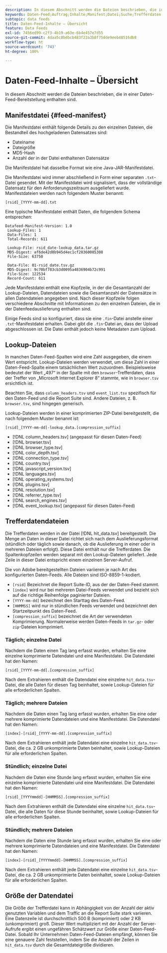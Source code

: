 ```yaml
---
description: In diesem Abschnitt werden die Dateien beschrieben, die in einer Daten-Feed-Bereitstellung enthalten sind.
keywords: Daten-Feed;Auftrag;Inhalte;Manifest;Datei;Suche;Trefferdaten;Bereitstellungsinhalte
subtopic: data feeds
title: Daten-Feed-Inhalte – Übersicht
feature: Data Feeds
exl-id: 7456ed99-c2f3-4b19-a63e-6b4e457e7d55
source-git-commit: 4daa5c8bdbcb483f23a3b8f75dde9eeb48516db8
workflow-type: ht
source-wordcount: '743'
ht-degree: 100%

---
```


# Daten-Feed-Inhalte – Übersicht

In diesem Abschnitt werden die Dateien beschrieben, die in einer Daten-Feed-Bereitstellung enthalten sind.

## Manifestdatei {#feed-manifest}

Die Manifestdatei enthält folgende Details zu den einzelnen Dateien, die Bestandteil des hochgeladenen Datensatzes sind:

* Dateiname
* Dateigröße
* MD5-Hash
* Anzahl der in der Datei enthaltenen Datensätze

Die Manifestdatei hat dasselbe Format wie eine Java-JAR-Manifestdatei.

Die Manifestdatei wird immer abschließend in Form einer separaten `.txt`-Datei gesendet. Mit der Manifestdatei wird signalisiert, dass der vollständige Datensatz für den Anforderungszeitraum ausgeliefert wurde. Manifestdateien werden nach folgendem Muster benannt:

```text
[rsid]_[YYYY-mm-dd].txt
```

Eine typische Manifestdatei enthält Daten, die folgendem Schema entsprechen:

```text
Datafeed-Manifest-Version: 1.0
 Lookup-Files: 1
 Data-Files: 1
 Total-Records: 611

 Lookup-File: rsid_date-lookup_data.tar.gz
 MD5-Digest: af6de42d8b945d4ec1cf28360085308
 File-Size: 63750

 Data-File: 01-rsid_date.tsv.gz
 MD5-Digest: 9c70bf783cb3d0095a4836904b72c991
 File-Size: 122534
 Record-Count: 611
```

Jede Manifestdatei enthält eine Kopfzeile, in der die Gesamtanzahl der Lookup-Dateien, Datendateien sowie die Gesamtanzahl der Datensätze in allen Datendateien angegeben sind. Nach dieser Kopfzeile folgen verschiedene Abschnitte mit Informationen zu den einzelnen Dateien, die in der Datenfeedauslieferung enthalten sind.

Einige Feeds sind so konfiguriert, dass sie eine `.fin`-Datei anstelle einer `.txt`-Manifestdatei erhalten. Dabei gibt die `.fin`-Datei an, dass der Upload abgeschlossen ist. Die Datei enthält jedoch keine Metadaten zum Upload.

## Lookup-Dateien

In manchen Daten-Feed-Spalten wird eine Zahl ausgegeben, die einem Wert entspricht. Lookup-Dateien werden verwendet, um diese Zahl in einer Daten-Feed-Spalte einem tatsächlichen Wert zuzuordnen. Beispielsweise bedeutet der Wert „497“ in der Spalte mit den `browser`-Trefferdaten, dass der Treffer von „Microsoft Internet Explorer 8“ stammte, wie in `browser.tsv` ersichtlich ist.

Beachten Sie, dass `column_headers.tsv` und `event_list.tsv` spezifisch für den Daten-Feed und die Report Suite sind. Andere Dateien, z. B. `browser.tsv`, sind hingegen generisch.

Lookup-Dateien werden in einer komprimierten ZIP-Datei bereitgestellt, die nach folgendem Muster benannt ist:

```text
[rsid]_[YYYY-mm-dd]-lookup_data.[compression_suffix]
```

* [!DNL column_headers.tsv] (angepasst für diesen Daten-Feed)
* [!DNL browser.tsv]
* [!DNL browser_type.tsv]
* [!DNL color_depth.tsv]
* [!DNL connection_type.tsv]
* [!DNL country.tsv]
* [!DNL javascript_version.tsv]
* [!DNL languages.tsv]
* [!DNL operating_systems.tsv]
* [!DNL plugins.tsv]
* [!DNL resolution.tsv]
* [!DNL referrer_type.tsv]
* [!DNL search_engines.tsv]
* [!DNL event_lookup.tsv] (angepasst für diesen Daten-Feed)

## Trefferdatendateien

Die Trefferdaten werden in der Datei [!DNL hit_data.tsv] bereitgestellt. Die Menge an Daten in dieser Datei richtet sich nach dem Auslieferungsformat (stündlich oder täglich sowie danach, ob die Auslieferung in einer oder in mehreren Dateien erfolgt). Diese Datei enthält nur die Trefferdaten. Die Spaltenkopfzeilen werden separat mit den Lookup-Dateien geliefert. Jede Zeile in dieser Datei entspricht einem einzelnen Server-Aufruf.

Die von Adobe bereitgestellten Dateien variieren je nach Art des konfigurierten Daten-Feeds. Alle Dateien sind ISO-8859-1-kodiert.

* `[rsid]` Bezeichnet die Report Suite-ID, aus der der Daten-Feed stammt.
* `[index]` wird nur bei mehreren Datei-Feeds verwendet und bezieht sich auf die richtige Reihenfolge paginierter Dateien.
* `[YYYY-mm-dd]` bezeichnet den Starttag des Daten-Feed.
* `[HHMMSS]` wird nur in stündlichen Feeds verwendet und bezeichnet den Startzeitpunkt des Daten-Feed.
* `[compression_suffix]` bezeichnet die Art der verwendeten Komprimierung. Normalerweise werden Daten-Feeds in `tar.gz`- oder `zip`-Dateien komprimiert.

### Täglich; einzelne Datei

Nachdem die Daten einen Tag lang erfasst wurden, erhalten Sie eine einzelne komprimierte Datendatei und eine Manifestdatei. Die Datendatei hat den Namen:

`[rsid]_[YYYY-mm-dd].[compression_suffix]`

Nach dem Extrahieren enthält die Datendatei eine einzelne `hit_data.tsv`-Datei, die alle Daten für diesen Tag beinhaltet, sowie Lookup-Dateien für alle erforderlichen Spalten.

### Täglich; mehrere Dateien

Nachdem die Daten einen Tag lang erfasst wurden, erhalten Sie eine oder mehrere komprimierte Datendateien und eine Manifestdatei. Die Datendatei hat den Namen:

`[index]-[rsid]_[YYYY-mm-dd].[compression_suffix]`

Nach dem Extrahieren enthält jede Datendatei eine einzelne `hit_data.tsv`-Datei, die ca. 2 GB unkomprimierte Daten beinhaltet, sowie Lookup-Dateien für alle erforderlichen Spalten.

### Stündlich; einzelne Datei

Nachdem die Daten eine Stunde lang erfasst wurden, erhalten Sie eine einzelne komprimierte Datendatei und eine Manifestdatei. Die Datendatei hat den Namen:

`[rsid]_[YYYYmmdd]-[HHMMSS].[compression_suffix]`

Nach dem Extrahieren enthält die Datendatei eine einzelne `hit_data.tsv`-Datei, die alle Daten für diese Stunde beinhaltet, sowie Lookup-Dateien für alle erforderlichen Spalten.

### Stündlich; mehrere Dateien

Nachdem die Daten eine Stunde lang erfasst wurden, erhalten Sie eine oder mehrere komprimierte Datendateien und eine Manifestdatei. Die Datendatei hat den Namen:

`[index]-[rsid]_[YYYYmmdd]-[HHMMSS].[compression_suffix]`

Nach dem Extrahieren enthält jede Datendatei eine einzelne `hit_data.tsv`-Datei, die ca. 2 GB unkomprimierte Daten beinhaltet, sowie Lookup-Dateien für alle erforderlichen Spalten.

## Größe der Datendatei

Die Größe der Trefferdatei kann in Abhängigkeit von der Anzahl der aktiv genutzten Variablen und dem Traffic an die Report Suite stark variieren. Eine Datenzeile ist durchschnittlich 500 B (komprimiert) oder 2 KB (unkomprimiert) groß. Dieser Wert multipliziert mit der Anzahl der Server-Aufrufe ergibt einen ungefähren Schätzwert zur Größe einer Daten-Feed-Datei. Sobald Ihr Unternehmen Daten-Feed-Dateien empfängt, können Sie eine genauere Zahl feststellen, indem Sie die Anzahl der Zeilen in `hit_data.tsv` durch die Gesamtdateigröße dividieren.
